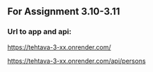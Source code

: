 ## For Assignment 3.10-3.11

### Url to app and api:

https://tehtava-3-xx.onrender.com/

https://tehtava-3-xx.onrender.com/api/persons
